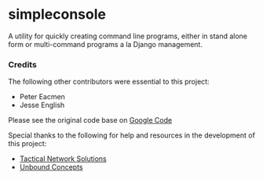 simpleconsole
=============

A utility for quickly creating command line programs, either in stand alone form or multi-command programs a la Django management.

### Credits

The following other contributors were essential to this project:

* Peter Eacmen
* Jesse English 

Please see the original code base on [Google Code](https://code.google.com/p/console/)

Special thanks to the following for help and resources in the development of this project:

* [Tactical Network Solutions](http://tacnetsol.com)
* [Unbound Concepts](https://unboundconcepts.com)
